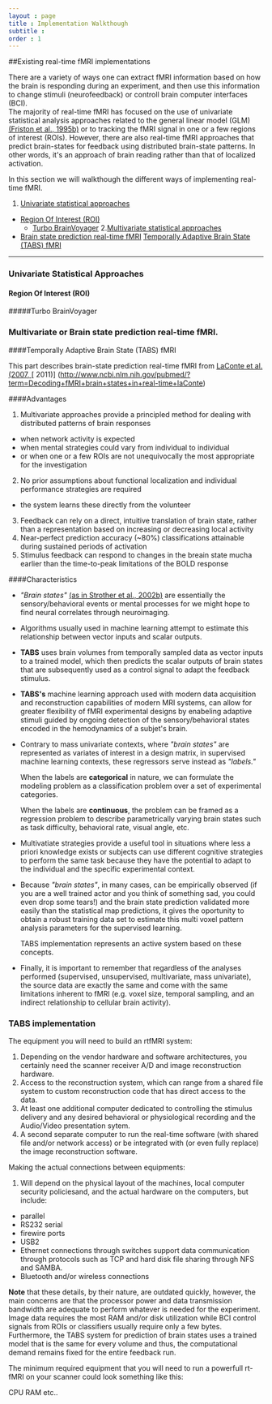 ```yaml
---
layout : page
title : Implementation Walkthough
subtitle : 
order : 1
---
```


##Existing real-time fMRI implementations 

 There are a variety of ways one can extract fMRI information based on how the brain is responding during an experiment, and then
 use this information to change stimuli (neurofeedback) or controll brain computer interfaces (BCI).  
The majority of real-time fMRI has focused on the use of univariate statistical analysis approaches related to the general linear model
(GLM) [\(Friston et al., 1995b\)](http://spin.ecn.purdue.edu/fmri/PDFLibrary/FristonK_HBM_1995_2_189_210.pdf) or to tracking the 
fMRI signal in one or a few regions of interest (ROIs). However, there are also real-time fMRI approaches that predict brain-states for feedback using distributed brain-state patterns. In other words, it's an approach of brain reading rather than that of localized activation.

In this section we will walkthough the different ways of implementing real-time fMRI.

1. [Univariate statistical approaches](#univariate)
+ [Region Of Interest (ROI)](#roi)
  * [Turbo BrainVoyager](#tbv)
2.[Multivariate statistical approaches](#mvpa)
+ [Brain state prediction real-time fMRI](#mvpa)
  [Temporally Adaptive Brain State (TABS) fMRI](#tabs)



---

### <a id="univariate"></a>Univariate Statistical Approaches
#### <a id="roi"></a> Region Of Interest (ROI) 

#####<a id="tbv"></a>Turbo BrainVoyager


### <a id="mvpa"></a>Multivariate or Brain state prediction real-time fMRI.

####<a id="tabs"></a>Temporally Adaptive Brain State (TABS) fMRI

 This part describes brain-state prediction real-time fMRI from [LaConte et al. (2007, ](http://www.ncbi.nlm.nih.gov/pubmed/17133383)[ 2011)] (http://www.ncbi.nlm.nih.gov/pubmed/?term=Decoding+fMRI+brain+states+in+real-time+laConte)

####Advantages
1. Multivariate approaches provide a principled method for dealing with distributed patterns of brain responses
  * when network activity is expected
  * when mental strategies could vary from individual to individual
  * or when one or a few ROIs are not unequivocally the most appropriate for the investigation
2. No prior assumptions about functional localization and individual performance strategies are required
  
  * the system learns these directly from the volunteer 
3. Feedback can rely on a direct, intuitive translation of brain state, rather than a representation based on
increasing or decreasing local activity
4. Near-perfect prediction accuracy (~80%) classifications attainable during sustained periods of activation
5. Stimulus feedback can respond to changes in the breain state mucha earlier than the time-to-peak limitations of the BOLD response


####Characteristics

+ *"Brain states"* [(as in Strother et al., 2002b)](http://www.ncbi.nlm.nih.gov/pubmed/11906218) are essentially the sensory/behavioral events or 
mental processes for we might hope to find neural correlates through neuroimaging.
+ Algorithms usually used in machine learning attempt to estimate this relationship between vector inputs and scalar outputs. 
+ **TABS** uses brain volumes from temporally sampled data as vector inputs to a trained model, which then predicts the scalar outputs of brain states 
that are subsequently used as a control signal to adapt the feedback stimulus.
+ **TABS's** machine learning approach used with modern data acquisition and reconstruction capabilities of modern MRI systems, can allow for 
greater flexibility of fMRI experimental designs by enabeling adaptive stimuli guided by ongoing detection of the sensory/behavioral states encoded
 in the hemodynamics of a subjet's brain.  

+ Contrary to mass univariate contexts, where *"brain states"* are represented as variates of interest in a design matrix, in supervised machine
 learning contexts, these regressors serve instead as *"labels."* 

   When the labels are **categorical** in nature, we can formulate the modeling problem as a classification problem over a set of experimental
   categories. 

   When the labels are **continuous**, the problem can be framed as a regression problem to describe parametrically varying
   brain states such as task difficulty, behavioral rate, visual angle, etc. 

+ Multivatiate strategies provide a useful tool in situations where less a priori knowledge exists or subjects can use different cognitive strategies
to perform the same task because they have the potential to adapt to the individual and the specific experimental context.
 
+ Because *"brain states"*, in many cases, can be empirically observed (if you are a well trained actor and you think of something sad, you could even
drop some tears!) and the brain state prediction validated more easily than the statistical map predictions, it gives the oportunity to obtain a robust
training data set to estimate this multi voxel pattern analysis parameters for the supervised learning.
   
   TABS implementation represents an active system based on these concepts.     

+ Finally, it is important to remember that regardless of the analyses performed
   (supervised, unsupervised, multivariate, mass univariate), the source
   data are exactly the same and come with the same limitations inherent
   to fMRI (e.g. voxel size, temporal sampling, and an indirect
   relationship to cellular brain activity).  
 

 
### TABS implementation

The equipment you will need to build an rtfMRI system:

1. Depending on the vendor hardware and software architectures, you certainly need the scanner receiver A/D and image reconstruction hardware.
2. Access to the reconstruction system, which can range from a shared file system to custom reconstruction code that has direct access
to the data.
3. At least one additional computer dedicated to controlling the stimulus delivery and any desired behavioral or physiological recording and
the Audio/Video presentation sytem.
4. A second separate computer to run the real-time software (with shared file and/or network access) or be integrated
with (or even fully replace) the image reconstruction software.

Making the actual connections between equipments:

1. Will depend on the physical layout of the machines, local computer security policiesand, and the actual hardware on the computers, but include:
+ parallel
+ RS232 serial
+ firewire ports 
+ USB2 
+ Ethernet connections through switches support data communication through protocols such as TCP and hard disk file sharing through NFS and SAMBA. 
+ Bluetooth and/or wireless connections

**Note** that these details, by their nature, are outdated quickly, however, the main concerns are that the processor power and data transmission 
bandwidth are adequate to perform whatever is needed for the experiment.  Image data requires the most RAM and/or disk utilization while BCI control signals from ROIs or classifiers usually
require only a few bytes. Furthermore, the TABS system for prediction of brain states uses a trained
model that is the same for every volume and thus, the computational demand remains fixed for the entire feedback run.



The minimum required equipment that you will need to run a powerfull rt-fMRI on your scanner could look something like this:

CPU
RAM
etc.. 


